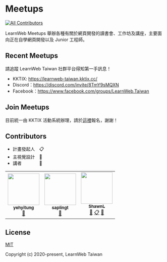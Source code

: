 # Meetups
<!-- ALL-CONTRIBUTORS-BADGE:START - Do not remove or modify this section -->
[![All Contributors](https://img.shields.io/badge/all_contributors-3-orange.svg?style=flat-square)](#contributors-)
<!-- ALL-CONTRIBUTORS-BADGE:END -->

LearnWeb Meetups 舉辦各種有關於網頁開發的讀書會、工作坊及講座，主要面向正在自學網頁開發以及 Junior 工程師。

## Recent Meetups
請追蹤 LearnWeb Taiwan 社群平台得知第一手訊息！
- KKTIX: https://learnweb-taiwan.kktix.cc/
- Discord：https://discord.com/invite/8TmY9sMQXN
- Facebook：https://www.facebook.com/groups/LearnWeb.Taiwan
## Join Meetups

目前統一由 KKTIX 活動系統辦理，請於[這裡](https://learnweb-taiwan.kktix.cc/)報名，謝謝！

## Contributors
- 計畫發起人　📋
- 主視覺設計　🎨
- 講者　　　　📢

<!-- ALL-CONTRIBUTORS-LIST:START - Do not remove or modify this section -->
<!-- prettier-ignore-start -->
<!-- markdownlint-disable -->
<table>
  <tr>
    <td align="center"><a href="https://github.com/yehyitung"><img src="https://avatars0.githubusercontent.com/u/45952431?v=4" width="100px;" alt=""/><br /><sub><b>yehyitung</b></sub></a><br /><a href="#design-yehyitung" title="Design">🎨</a></td>
    <td align="center"><a href="https://github.com/saplingt"><img src="https://avatars2.githubusercontent.com/u/48585454?v=4" width="100px;" alt=""/><br /><sub><b>saplingt</b></sub></a><br /><a href="#talk-saplingt" title="Talks">📢</a></td>
    <td align="center"><a href="https://shawnlin0201.github.io/"><img src="https://avatars0.githubusercontent.com/u/45999699?v=4" width="100px;" alt=""/><br /><sub><b>ShawnL</b></sub></a><br /><a href="#talk-shawnlin0201" title="Talks">📢</a> <a href="#eventOrganizing-shawnlin0201" title="Event Organizing">📋</a> <a href="#maintenance-shawnlin0201" title="Maintenance">🚧</a></td>
  </tr>
</table>

<!-- markdownlint-enable -->
<!-- prettier-ignore-end -->
<!-- ALL-CONTRIBUTORS-LIST:END -->

## License

[MIT](https://github.com/LearnWeb-Taiwan/Meetups/blob/master/LICENSE)

Copyright (c) 2020-present, LearnWeb Taiwan
